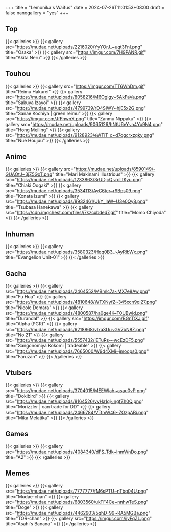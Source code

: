 +++
title = "Lemonika's Waifus"
date = 2024-07-26T11:01:53+08:00
draft = false
nanogallery = "yes"
+++


## Top
{{< galleries >}}
{{< gallery src="https://mudae.net/uploads/2216020/YyYOrJ_~uqt3FnI.png" title="Osaka" >}}
{{< gallery src="https://imgur.com/7H9PANR.gif" title="Akita Neru" >}}
{{< /galleries >}}

## Touhou
{{< galleries >}}
{{< gallery src="https://imgur.com/TT6WhDm.gif" title="Reimu Hakurei" >}}
{{< gallery src="https://mudae.net/uploads/8058216/M6Oglgy~5AkFaVa.png" title="Sakuya Izayoi" >}}
{{< gallery src="https://mudae.net/uploads/4799739/rD4SIWY~hjE5x2G.png" title="Sanae Kochiya | green reimu" >}}
{{< gallery src="https://imgur.com/JfFhwnX.png" title="Zanmu Nippaku" >}}
{{< gallery src="https://mudae.net/uploads/9065126/hNtU6eY~n4Yx9N4.png" title="Hong Meiling" >}}
{{< gallery src="https://mudae.net/uploads/9128923/eWTiT_o~d7ogcrxzqky.png" title="Nue Houjuu" >}}
{{< /galleries >}}

## Anime
{{< galleries >}}
{{< gallery src="https://mudae.net/uploads/8590149/-GUAOtJ~3jZ5GxT.png" title="Mari Makinami Illustrious" >}}
{{< gallery src="https://mudae.net/uploads/1233863/3rUDjcQ~rcLtKyu.png" title="Chiaki Oogaki" >}}
{{< gallery src="https://mudae.net/uploads/3534113/AyC6tcr~r9Bps09.png" title="Konata Izumi" >}}
{{< gallery src="https://mudae.net/uploads/8932461/UkY_laW~U3e0Qy8.png" title="Tsubasa Hanekawa" >}}
{{< gallery src="https://cdn.imgchest.com/files/j7kzcxbded7.gif" title="Momo Chiyoda" >}}
{{< /galleries >}}

## Inhuman
{{< galleries >}}
{{< gallery src="https://mudae.net/uploads/3580323/Hqq0B3_~AyRlbWx.png" title="Evangelion Unit-01" >}}
{{< /galleries >}}

## Gacha
{{< galleries >}}
{{< gallery src="https://mudae.net/uploads/2464552/MBmlc7a~MX7e8Aw.png" title="Fu Hua" >}}
{{< gallery src="https://mudae.net/uploads/4810648/WTXNyfZ~345xcn9ql27.png" title="Nicole Demara" >}}
{{< gallery src="https://mudae.net/uploads/4800587/ha0ge4K~T0UBwld.png" title="Durandal" >}}
{{< gallery src="https://imgur.com/BGnTtXJ.gif" title="Alpha (PGR)" >}}
{{< gallery src="https://mudae.net/uploads/6218868/vlxa3Uu~GV7bN8Z.png" title="No.21" >}}
{{< gallery src="https://mudae.net/uploads/5557432/lETuRs-~wcEzDF5.png" title="Sangonomiya Kokomi | tradeable" >}}
{{< gallery src="https://mudae.net/uploads/7665000/W9d4XMi~jmoops0.png" title="Faruzan" >}}
{{< /galleries >}}

## Vtubers
{{< galleries >}}
{{< gallery src="https://mudae.net/uploads/3704015/MEEWIah~asau0vP.png" title="Dokibird" >}}
{{< gallery src="https://mudae.net/uploads/8164526/vvHa1gj~ngfZh0Q.png" title="Morizzler | can trade for DD" >}}
{{< gallery src="https://mudae.net/uploads/2466784/VTtmW46~ZOzpABi.png" title="Mika Melatika" >}}
{{< /galleries >}}

## Games
{{< galleries >}}
{{< gallery src="https://mudae.net/uploads/4084340/dFS_Tdk~InmWnDo.png" title="A2" >}}
{{< /galleries >}}

## Memes
{{< galleries >}}
{{< gallery src="https://mudae.net/uploads/7777777/fM6sPTU~nTbq04U.png" title="Mudae-chan" >}}
{{< gallery src="https://mudae.net/uploads/6803560/ukTF4Ce~nnhwTeS.png" title="Doge" >}}
{{< gallery src="https://mudae.net/uploads/4462903/5qhD-99~RA5MGBa.png" title="TOR-chan" >}}
{{< gallery src="https://imgur.com/ijyFqZL.png" title="Asahi's Banana" >}}
{{< /galleries >}}

